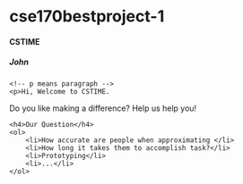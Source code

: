 # cse170bestproject-1
<!doctype html>

<html>
<head>
	<meta charset="utf-8">
	<title>HCI Project Portfolio</title>
</head>

<body>
	<!-- this is a comment in HTML -->
	<h4>CSTIME</h4> <!-- h1 through h5 are headers. The higher the number, the smaller the header -->
	<h5>John</h4>

	<!-- p means paragraph -->
	<p>Hi, Welcome to CSTIME. 
Do you like making a difference?
Help us help you!</p>

	<h4>Our Question</h4>
	<ol>
		<li>How accurate are people when approximating </li>
		<li>How long it takes them to accomplish task?</li>
		<li>Prototyping</li>
		<li>...</li>
	</ol>
</body>
</html>
